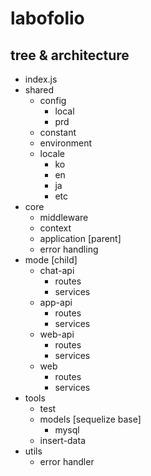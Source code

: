 # labofolio

## tree & architecture

- index.js
- shared
    - config
        - local
        - prd
    - constant
    - environment
    - locale
        - ko
        - en
        - ja
        - etc
- core
    - middleware
    - context
    - application [parent]
    - error handling
- mode [child]
    - chat-api
        - routes
        - services
    - app-api
        - routes
        - services
    - web-api
        - routes
        - services
    - web
        - routes
        - services
- tools
    - test
    - models [sequelize base]
        - mysql
    - insert-data
- utils
    - error handler